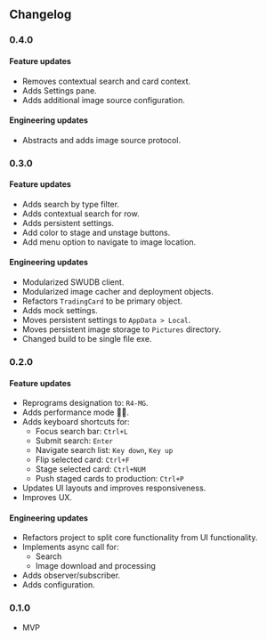 ## Changelog

### 0.4.0

#### Feature updates
- Removes contextual search and card context.
- Adds Settings pane.
- Adds additional image source configuration.

#### Engineering updates
- Abstracts and adds image source protocol.
  
### 0.3.0

#### Feature updates
- Adds search by type filter.
- Adds contextual search for row.
- Adds persistent settings.
- Add color to stage and unstage buttons.
- Add menu option to navigate to image location.

#### Engineering updates
- Modularized SWUDB client.
- Modularized image cacher and deployment objects.
- Refactors `TradingCard` to be primary object.
- Adds mock settings.
- Moves persistent settings to `AppData > Local`.
- Moves persistent image storage to `Pictures` directory.
- Changed build to be single file exe.

### 0.2.0

#### Feature updates
- Reprograms designation to: `R4-MG`.
- Adds performance mode 🚗💨.
- Adds keyboard shortcuts for:
  -  Focus search bar: `Ctrl+L`
  -  Submit search: `Enter`
  -  Navigate search list: `Key down`, `Key up`
  -  Flip selected card: `Ctrl+F`
  -  Stage selected card: `Ctrl+NUM`
  -  Push staged cards to production: `Ctrl+P`
- Updates UI layouts and improves responsiveness.
- Improves UX.

#### Engineering updates
- Refactors project to split core functionality from UI functionality.
- Implements async call for:
  - Search
  - Image download and processing
- Adds observer/subscriber.
- Adds configuration.

### 0.1.0
- MVP